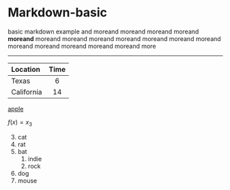# Markdown-basic
basic markdown example
and moreand moreand moreand moreand **moreand** moreand moreand moreand moreand moreand moreand moreand moreand moreand moreand moreand moreand more

***

|Location|Time|
|:---|:---:|
|Texas|6|
|California|14|

[apple](https://www.apple.com)

$f(x) = x_3$

3. cat
4. rat
1. bat
    1. indie
    2. rock
1. dog
2. mouse
